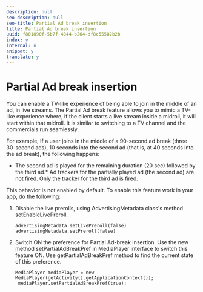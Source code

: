 ```yaml
---
description: null
seo-description: null
seo-title: Partial Ad break insertion
title: Partial Ad break insertion
uuid: f801890f-5b7f-4844-b264-df8c55582b2b
index: y
internal: n
snippet: y
translate: y
---
```


# Partial Ad break insertion

You can enable a TV-like experience of being able to join in the middle of an ad, in live streams. The Partial Ad break feature allows you to mimic a TV-like experience where, if the client starts a live stream inside a midroll, it will start within that midroll. It is similar to switching to a TV channel and the commercials run seamlessly. 

For example, If a user joins in the middle of a 90-second ad break (three 30-second ads), 10 seconds into the second ad (that is, at 40 seconds into the ad break), the following happens: 
* The second ad is played for the remaining duration (20 sec) followed by the third ad.* Ad trackers for the partially played ad (the second ad) are not fired. Only the tracker for the third ad is fired.



This behavior is not enabled by default. To enable this feature work in your app, do the following: 
1. Disable the live prerolls, using AdvertisingMetadata class's method setEnableLivePreroll. 
   ```
   advertisingMetadata.setLivePreroll(false)  
   advertisingMetadata.setPreroll(false)
   ```

1. Switch ON the preference for Partial Ad-break Insertion. Use the new method setPartialAdBreakPref in MediaPlayer interface to switch this feature ON. Use getPartialAdBreakPref method to find the current state of this preference. 
   ```
   MediaPlayer mediaPlayer = new MediaPlayer(getActivity().getApplicationContext()); 
    mediaPlayer.setPartialAdBreakPref(true);
   ```




